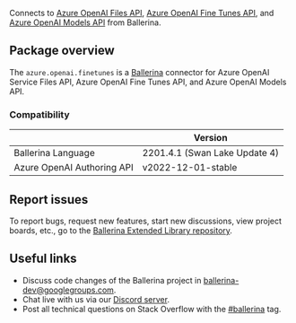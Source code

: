 Connects to [Azure OpenAI Files API](https://learn.microsoft.com/en-us/rest/api/cognitiveservices/azureopenaistable/files/),
[Azure OpenAI Fine Tunes API](https://learn.microsoft.com/en-us/rest/api/cognitiveservices/azureopenaistable/fine-tunes/), and
[Azure OpenAI Models API](https://learn.microsoft.com/en-us/rest/api/cognitiveservices/azureopenaistable/models/) from Ballerina.

## Package overview
The `azure.openai.finetunes` is a [Ballerina](https://ballerina.io/) connector for Azure OpenAI Service Files API, Azure OpenAI Fine Tunes API, and Azure OpenAI Models API.

### Compatibility
|                                   | Version                         |
|-----------------------------------|---------------------------------|
| Ballerina Language                | 2201.4.1 (Swan Lake Update 4)   | 
| Azure OpenAI Authoring API        | v2022-12-01-stable              |

## Report issues
To report bugs, request new features, start new discussions, view project boards, etc., go to the [Ballerina Extended Library repository](https://github.com/ballerina-platform/ballerina-extended-library).

## Useful links
- Discuss code changes of the Ballerina project in [ballerina-dev@googlegroups.com](mailto:ballerina-dev@googlegroups.com).
- Chat live with us via our [Discord server](https://discord.gg/ballerinalang).
- Post all technical questions on Stack Overflow with the [#ballerina](https://stackoverflow.com/questions/tagged/ballerina) tag.
